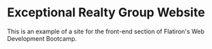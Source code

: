 # Exceptional Realty Group Website

This is an example of a site for the front-end section of Flatiron's Web Development Bootcamp.
